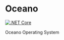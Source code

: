 # Oceano
[![.NET Core](https://github.com/OceanoOS/Oceano/actions/workflows/dotnet-core.yml/badge.svg)](https://github.com/OceanoOS/Oceano/actions/workflows/dotnet-core.yml)

Oceano Operating System
